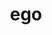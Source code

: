 ---
title: ego
meaning: I
ch: eight
pos: perspronoun
derivatives: egocentric, egotistical
mt: yes
mt5thru7: yes
---